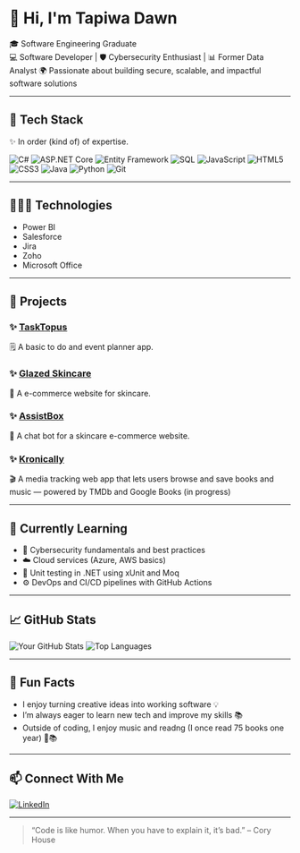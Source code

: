 # 👋 Hi, I'm Tapiwa Dawn

🎓 Software Engineering Graduate  
💻 Software Developer | 🛡️ Cybersecurity Enthusiast | 📊 Former Data Analyst 
🌍 Passionate about building secure, scalable, and impactful software solutions

---

## 🧰 Tech Stack

✨ In order (kind of) of expertise. 

![C#](https://img.shields.io/badge/C%23-%23239120?style=flat&logo=c-sharp&logoColor=white)
![ASP.NET Core](https://img.shields.io/badge/ASP.NET_Core-%23512BD4.svg?style=flat&logo=dotnet&logoColor=white)
![Entity Framework](https://img.shields.io/badge/Entity%20Framework-%237059A1?style=flat&logo=.net&logoColor=white)
![SQL](https://img.shields.io/badge/SQL-%2307405e.svg?style=flat&logo=postgresql&logoColor=white)
![JavaScript](https://img.shields.io/badge/JavaScript-%23323330.svg?style=flat&logo=javascript&logoColor=%23F7DF1E)
![HTML5](https://img.shields.io/badge/HTML5-%23E34F26.svg?style=flat&logo=html5&logoColor=white)
![CSS3](https://img.shields.io/badge/CSS3-%231572B6.svg?style=flat&logo=css3&logoColor=white)
![Java](https://img.shields.io/badge/Java-%23ED8B00.svg?style=flat&logo=java&logoColor=white)
![Python](https://img.shields.io/badge/Python-%2314354C.svg?style=flat&logo=python&logoColor=white)
![Git](https://img.shields.io/badge/Git-%23F05033.svg?style=flat&logo=git&logoColor=white)

---

## 👩🏾‍💻 Technologies

- Power BI
- Salesforce
- Jira
- Zoho
- Microsoft Office

---

## 🚀 Projects

### ✨ [TaskTopus](https://github.com/debugdawn/tasktopus)  
🗒️ A basic to do and event planner app.

### ✨ [Glazed Skincare](https://github.com/debugdawn/glazed-skincare)  
🍩 A e-commerce website for skincare. 

### ✨ [AssistBox](https://github.com/debugdawn/assitbox)  
🤖 A chat bot for a skincare e-commerce website. 

### ✨ [Kronically](https://github.com/debugdawn/kronically)  
🎬 A media tracking web app that lets users browse and save books and music — powered by TMDb and Google Books (in progress)

---

## 🧠 Currently Learning

- 🔐 Cybersecurity fundamentals and best practices
- ☁️ Cloud services (Azure, AWS basics)
- 🧪 Unit testing in .NET using xUnit and Moq
- ⚙️ DevOps and CI/CD pipelines with GitHub Actions

---

## 📈 GitHub Stats

![Your GitHub Stats](https://github-readme-stats.vercel.app/api?username=debugdawn&show_icons=true&theme=tokyonight)
![Top Languages](https://github-readme-stats.vercel.app/api/top-langs/?username=debugdawn&layout=compact&theme=tokyonight)

---

## 🎯 Fun Facts

- I enjoy turning creative ideas into working software 💡
- I’m always eager to learn new tech and improve my skills 📚
- Outside of coding, I enjoy music and readng (I once read 75 books one year)  🎵📚

---

## 📫 Connect With Me

[![LinkedIn](https://img.shields.io/badge/LinkedIn-blue?style=flat&logo=linkedin)](https://www.linkedin.com/in/tapiwa-mataruse-858060210?utm_source=share&utm_campaign=share_via&utm_content=profile&utm_medium=ios_app)


---

> “Code is like humor. When you have to explain it, it’s bad.” – Cory House
